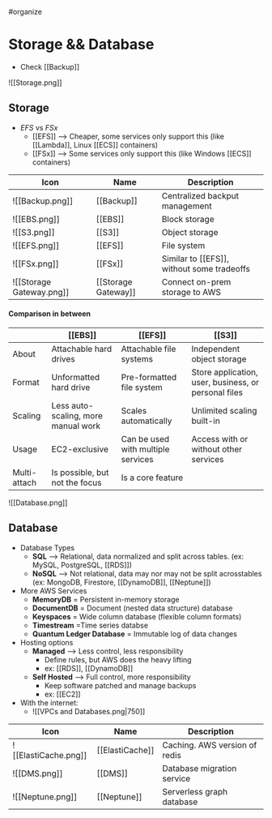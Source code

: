 #organize 
# Storage && Database
- Check [[Backup]]

![[Storage.png]]
## Storage
- *EFS* vs *FSx*
	- [[EFS]] --> Cheaper, some services only support this (like [[Lambda]], Linux [[ECS]] containers)
	- [[FSx]] --> Some services only support this (like Windows [[ECS]] containers)

| Icon | Name | Description |
| --- | --- | --- |
| ![[Backup.png]] | [[Backup]] | Centralized backput management |
| ![[EBS.png]] | [[EBS]] | Block storage |
| ![[S3.png]] | [[S3]] | Object storage |
| ![[EFS.png]] | [[EFS]] | File system |
| ![[FSx.png]] | [[FSx]] | Similar to [[EFS]], without some tradeoffs |
| ![[Storage Gateway.png]] | [[Storage Gateway]] | Connect on-prem storage to AWS |

#### Comparison in between

|  | [[EBS]] | [[EFS]] | [[S3]] |
| --- | --- | --- | --- |
| About | Attachable hard drives | Attachable file systems | Independent object storage |
| Format | Unformatted hard drive | Pre-formatted file system | Store application, user, business, or personal files |
| Scaling | Less auto-scaling, more manual work | Scales automatically | Unlimited scaling built-in |
| Usage | EC2-exclusive | Can be used with multiple services | Access with or without other services |
| Multi-attach | Is possible, but not the focus | Is a core feature |  |


![[Database.png]]
## Database
- Database Types
	- **SQL** --> Relational, data normalized and split across tables. (ex: MySQL, PostgreSQL, [[RDS]])
	- **NoSQL** --> Not relational, data may nor may not be split acrosstables (ex: MongoDB, Firestore, [[DynamoDB]], [[Neptune]])
- More AWS Services
	- **MemoryDB** = Persistent in-memory storage
	- **DocumentDB** = Document (nested data structure) database
	- **Keyspaces** = Wide column database (flexible column formats)
	- **Timestream** =Time series databse
	- **Quantum Ledger Database** = Immutable log of data changes
- Hosting options
	- **Managed** --> Less control, less responsibility
		- Define rules, but AWS does the heavy lifting
		- ex: [[RDS]], [[DynamoDB]]
	- **Self Hosted** --> Full control, more responsibility
		- Keep software patched and manage backups
		- ex: [[EC2]]
- With the internet:
	- ![[VPCs and Databases.png|750]]

| Icon | Name | Description |
| --- | --- | --- |
| ![[ElastiCache.png]] | [[ElastiCache]] | Caching. AWS version of redis |
| ![[DMS.png]] | [[DMS]] | Database migration service |
| ![[Neptune.png]] | [[Neptune]] | Serverless graph database |


